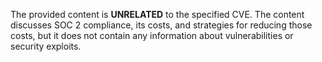 The provided content is **UNRELATED** to the specified CVE. The content discusses SOC 2 compliance, its costs, and strategies for reducing those costs, but it does not contain any information about vulnerabilities or security exploits.